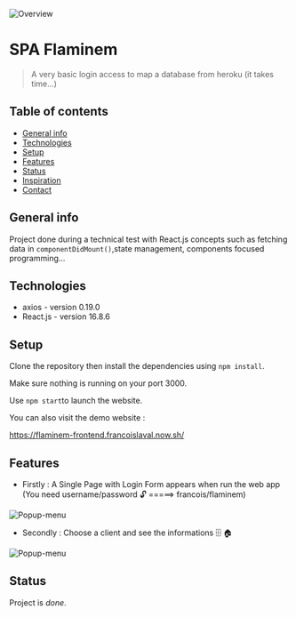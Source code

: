 ![Overview](https://res.cloudinary.com/dnhwttpnq/image/upload/v1572437336/Flaminem/home_oynw8c.png)

# SPA Flaminem

> A very basic login access to map a database from heroku (it takes time...)

## Table of contents

- [General info](#general-info)
- [Technologies](#technologies)
- [Setup](#setup)
- [Features](#features)
- [Status](#status)
- [Inspiration](#inspiration)
- [Contact](#contact)

## General info

Project done during a technical test with React.js concepts such as fetching data in `componentDidMount()`,state management, components focused programming...

## Technologies

- axios - version 0.19.0
- React.js - version 16.8.6

## Setup

Clone the repository then install the dependencies using `npm install`.

Make sure nothing is running on your port 3000.

Use `npm start`to launch the website.

You can also visit the demo website :

https://flaminem-frontend.francoislaval.now.sh/

## Features

- Firstly : A Single Page with Login Form appears when run the web app (You need username/password 🔓 =====> francois/flaminem)

![Popup-menu](https://res.cloudinary.com/dnhwttpnq/image/upload/v1572437336/Flaminem/home_oynw8c.png)

- Secondly : Choose a client and see the informations 🗄 🏠

![Popup-menu](https://res.cloudinary.com/dnhwttpnq/image/upload/v1572437336/Flaminem/loged_ckiffu.png)

## Status

Project is _done_.
